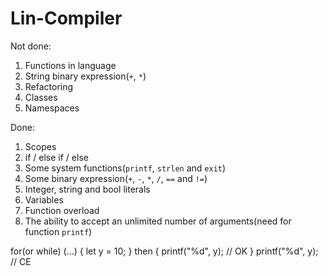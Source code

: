 # Lin-Compiler

Not done:
1) Functions in language
2) String binary expression(`+`, `*`)
3) Refactoring
4) Classes
5) Namespaces

Done:
1) Scopes
2) if / else if / else
3) Some system functions(`printf`, `strlen` and `exit`)
4) Some binary expression(`+`, `-`, `*`, `/`, `==` and `!=`)
5) Integer, string and bool literals
6) Variables
7) Function overload
8) The ability to accept an unlimited number of arguments(need for function `printf`)




for(or while) (...) {
    let y = 10;
} then {
    printf("%d", y); // OK 
}
printf("%d", y); // CE
